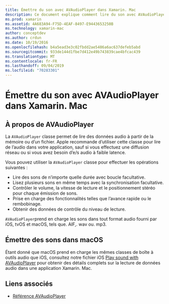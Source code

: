 ```yaml
---
title: Émettre du son avec AVAudioPlayer dans Xamarin. Mac
description: Ce document explique comment lire du son avec AVAudioPlayer dans une application Xamarin. Mac. Il aborde AVAudioPlayer à un niveau élevé et fournit des liens vers d’autres documents qui l’explorent plus en détail.
ms.prod: xamarin
ms.assetid: 4A683A94-F75D-4EAF-8497-E9443653250B
ms.technology: xamarin-mac
author: conceptdev
ms.author: crdun
ms.date: 10/19/2016
ms.openlocfilehash: b4a5ead3e3c02fbdd2ae5486a6ac637defeb5abd
ms.sourcegitcommit: 933de144d1fbe7d412e49b743839cae4bfcac439
ms.translationtype: MT
ms.contentlocale: fr-FR
ms.lasthandoff: 09/04/2019
ms.locfileid: "70283301"
---
```

# <a name="playing-sound-with-avaudioplayer-in-xamarinmac"></a>Émettre du son avec AVAudioPlayer dans Xamarin. Mac

## <a name="about-the-avaudioplayer"></a>À propos de AVAudioPlayer

La `AVAudioPlayer` classe permet de lire des données audio à partir de la mémoire ou d’un fichier. Apple recommande d’utiliser cette classe pour lire de l’audio dans votre application, sauf si vous effectuez une diffusion réseau ou si vous avez besoin d’e/s audio à faible latence.

Vous pouvez utiliser la `AVAudioPlayer` classe pour effectuer les opérations suivantes :

- Lire des sons de n’importe quelle durée avec boucle facultative.
- Lisez plusieurs sons en même temps avec la synchronisation facultative.
- Contrôler le volume, la vitesse de lecture et le positionnement stéréo pour chaque émission de sons.
- Prise en charge des fonctionnalités telles que l’avance rapide ou le rembobinage.
- Obtenir des données de contrôle du niveau de lecture.

`AVAudioPlayer`prend en charge les sons dans tout format audio fourni par iOS, tvOS et macOS, tels que. AIF,. wav ou. mp3.

## <a name="playing-sounds-in-macos"></a>Émettre des sons dans macOS

Étant donné que macOS prend en charge les mêmes classes de boîte à outils audio que iOS, consultez notre fichier iOS [Play sound with AVAudioPlayer](https://github.com/xamarin/recipes/tree/master/Recipes/ios/media/sound/avaudioplayer) pour obtenir des détails complets sur la lecture de données audio dans une application Xamarin. Mac.

## <a name="related-links"></a>Liens associés

- [Référence AVAudioPlayer](https://developer.apple.com/documentation/avfoundation/avaudioplayer)
